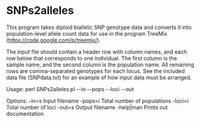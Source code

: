 SNPs2alleles
============

This program takes diploid biallelic SNP genotype data and converts it into population-level allele count data for use in the program TreeMix (https://code.google.com/p/treemix/).

The input file should contain a header row with column names, and each row below that corresponds to one individual. The first column is the sample name, and the second column is the population name. All remaining rows are comma-separated genotypes for each locus. See the included data file (SNPdata.txt) for an example of how input data must be arranged.

Usage:
perl SNPs2alleles.pl --in <file> --pops <int> --loci <int> --out <file>

 Options:
   -in=s            Input filename
   -pops=i          Total number of populations
   -loci=i          Total number of loci
   -out=s           Output filename
   -help|man        Prints out documentation
